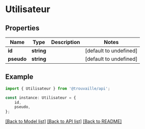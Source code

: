 # Utilisateur


## Properties

Name | Type | Description | Notes
------------ | ------------- | ------------- | -------------
**id** | **string** |  | [default to undefined]
**pseudo** | **string** |  | [default to undefined]

## Example

```typescript
import { Utilisateur } from '@trouvaille/api';

const instance: Utilisateur = {
    id,
    pseudo,
};
```

[[Back to Model list]](../README.md#documentation-for-models) [[Back to API list]](../README.md#documentation-for-api-endpoints) [[Back to README]](../README.md)
